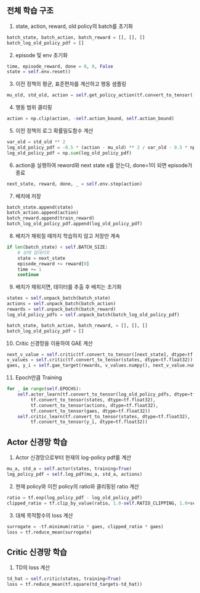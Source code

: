 ## 전체 학습 구조

1. state, action, reward, old policy의 batch를 초기화
```py
batch_state, batch_action, batch_reward = [], [], []
batch_log_old_policy_pdf = []
```

2. episode 및 env 초기화
```py
time, episode_reward, done = 0, 0, False
state = self.env.reset()
```

3. 이전 정책의 평균, 표준편차를 계산하고 행동 샘플링
```py
mu_old, std_old, action = self.get_policy_action(tf.convert_to_tensor([state], dtype=tf.float32))
```

4. 행동 범위 클리핑
```py
action = np.clip(action, -self.action_bound, self.action_bound)
```

5. 이전 정책의 로그 확률밀도함수 계산
```py
var_old = std_old ** 2
log_old_policy_pdf = -0.5 * (action - mu_old) ** 2 / var_old - 0.5 * np.log(var_old * 2 * np.pi)
log_old_policy_pdf = np.sum(log_old_policy_pdf)
```

6. action을 실행하여 reword와 next state x를 얻는다, done=1이 되면 episode가 종료
```py
next_state, reward, done, _ = self.env.step(action)
```

7. 배치에 저장
```py
batch_state.append(state)
batch_action.append(action)
batch_reward.append(train_reward)
batch_log_old_policy_pdf.append(log_old_policy_pdf)
```

8. 배치가 채워질 때까지 학습하지 않고 저장만 계속
```py
if len(batch_state) < self.BATCH_SIZE:
    # 상태 업데이트
    state = next_state
    episode_reward += reward[0]
    time += 1
    continue
```

9. 배치가 채워지면, 데이터를 추출 후 배치는 초기화
```py
states = self.unpack_batch(batch_state)
actions = self.unpack_batch(batch_action)
rewards = self.unpack_batch(batch_reward)
log_old_policy_pdfs = self.unpack_batch(batch_log_old_policy_pdf)

batch_state, batch_action, batch_reward, = [], [], []
batch_log_old_policy_pdf = []
```

10. Critic 신경망을 이용하여 GAE 계산
```py
next_v_value = self.critic(tf.convert_to_tensor([next_state], dtype=tf.float32))
v_values = self.critic(tf.convert_to_tensor(states, dtype=tf.float32))
gaes, y_i = self.gae_target(rewards, v_values.numpy(), next_v_value.numpy(), done)
```

11. Epoch만큼 Training
```py
for _ in range(self.EPOCHS):
    self.actor_learn(tf.convert_to_tensor(log_old_policy_pdfs, dtype=tf.float32),
         tf.convert_to_tensor(states, dtype=tf.float32),
         tf.convert_to_tensor(actions, dtype=tf.float32),
         tf.convert_to_tensor(gaes, dtype=tf.float32))
    self.critic_learn(tf.convert_to_tensor(states, dtype=tf.float32),
         tf.convert_to_tensor(y_i, dtype=tf.float32))
```

## Actor 신경망 학습
1. Actor 신경망으로부터 현재의 log-policy pdf를 계산
```py
mu_a, std_a = self.actor(states, training=True)
log_policy_pdf = self.log_pdf(mu_a, std_a, actions)
```

2. 현재 policy와 이전 policy의 ratio와 클리핑된 ratio 계산
```py
ratio = tf.exp(log_policy_pdf - log_old_policy_pdf)
clipped_ratio = tf.clip_by_value(ratio, 1.0-self.RATIO_CLIPPING, 1.0+self.RATIO_CLIPPING)
```
3. 대체 목적함수의 loss 계산
```py
surrogate = -tf.minimum(ratio * gaes, clipped_ratio * gaes)
loss = tf.reduce_mean(surrogate)
```

## Critic 신경망 학습
1. TD의 loss 계산
```py
td_hat = self.critic(states, training=True)
loss = tf.reduce_mean(tf.square(td_targets-td_hat))
```
